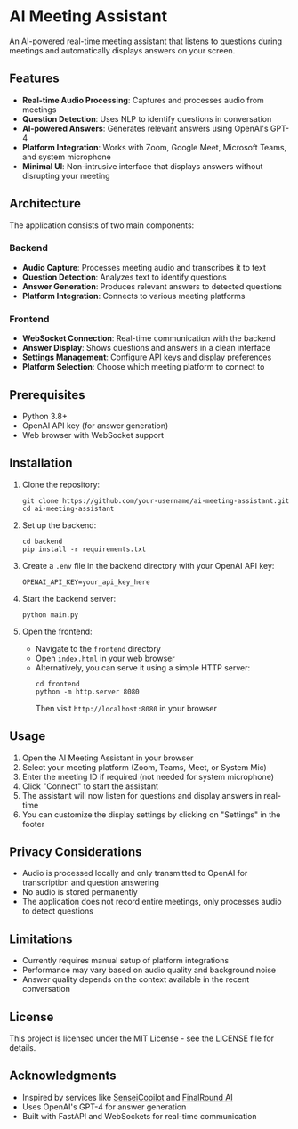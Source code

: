 # AI Meeting Assistant

An AI-powered real-time meeting assistant that listens to questions during meetings and automatically displays answers on your screen.

## Features

- **Real-time Audio Processing**: Captures and processes audio from meetings
- **Question Detection**: Uses NLP to identify questions in conversation
- **AI-powered Answers**: Generates relevant answers using OpenAI's GPT-4
- **Platform Integration**: Works with Zoom, Google Meet, Microsoft Teams, and system microphone
- **Minimal UI**: Non-intrusive interface that displays answers without disrupting your meeting

## Architecture

The application consists of two main components:

### Backend

- **Audio Capture**: Processes meeting audio and transcribes it to text
- **Question Detection**: Analyzes text to identify questions
- **Answer Generation**: Produces relevant answers to detected questions
- **Platform Integration**: Connects to various meeting platforms

### Frontend

- **WebSocket Connection**: Real-time communication with the backend
- **Answer Display**: Shows questions and answers in a clean interface
- **Settings Management**: Configure API keys and display preferences
- **Platform Selection**: Choose which meeting platform to connect to

## Prerequisites

- Python 3.8+
- OpenAI API key (for answer generation)
- Web browser with WebSocket support

## Installation

1. Clone the repository:
   ```
   git clone https://github.com/your-username/ai-meeting-assistant.git
   cd ai-meeting-assistant
   ```

2. Set up the backend:
   ```
   cd backend
   pip install -r requirements.txt
   ```

3. Create a `.env` file in the backend directory with your OpenAI API key:
   ```
   OPENAI_API_KEY=your_api_key_here
   ```

4. Start the backend server:
   ```
   python main.py
   ```

5. Open the frontend:
   - Navigate to the `frontend` directory
   - Open `index.html` in your web browser
   - Alternatively, you can serve it using a simple HTTP server:
     ```
     cd frontend
     python -m http.server 8080
     ```
     Then visit `http://localhost:8080` in your browser

## Usage

1. Open the AI Meeting Assistant in your browser
2. Select your meeting platform (Zoom, Teams, Meet, or System Mic)
3. Enter the meeting ID if required (not needed for system microphone)
4. Click "Connect" to start the assistant
5. The assistant will now listen for questions and display answers in real-time
6. You can customize the display settings by clicking on "Settings" in the footer

## Privacy Considerations

- Audio is processed locally and only transmitted to OpenAI for transcription and question answering
- No audio is stored permanently
- The application does not record entire meetings, only processes audio to detect questions

## Limitations

- Currently requires manual setup of platform integrations
- Performance may vary based on audio quality and background noise
- Answer quality depends on the context available in the recent conversation

## License

This project is licensed under the MIT License - see the LICENSE file for details.

## Acknowledgments

- Inspired by services like [SenseiCopilot](https://senseicopilot.com) and [FinalRound AI](https://finalroundai.com)
- Uses OpenAI's GPT-4 for answer generation
- Built with FastAPI and WebSockets for real-time communication
